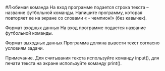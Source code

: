 #Любимая команда
На вход программе подается строка текста – название футбольной команды. Напишите программу, которая повторяет ее на экране со словами « - чемпион!» (без кавычек).

Формат входных данных
На вход программе подается название футбольной команды.

Формат выходных данных
Программа должна вывести текст согласно условиям задачи.

Примечание. Для считывания текста используйте команду input(), для печати текста на экране используйте команду print().